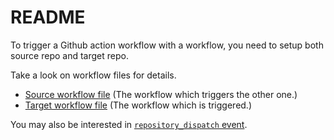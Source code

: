 # README

To trigger a Github action workflow with a workflow,
you need to setup both source repo and target repo.

Take a look on workflow files for details.

- [Source workflow file](https://github.com/lightyears1998/test-github-actions-event-source/blob/master/.github/workflows/main-action.yml) (The workflow which triggers the other one.)
- [Target workflow file](https://github.com/lightyears1998/test-github-actions-event-target/blob/master/.github/workflows/main-action.yml) (The workflow which is triggered.)

You may also be interested in [`repository_dispatch` event](https://help.github.com/en/actions/reference/events-that-trigger-workflows#external-events-repository_dispatch).

